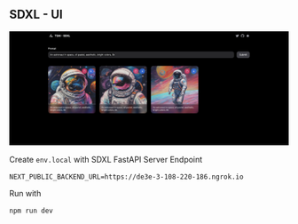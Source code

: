 ## SDXL - UI

![screenshot](screenshot.png)

Create `env.local` with SDXL FastAPI Server Endpoint

```
NEXT_PUBLIC_BACKEND_URL=https://de3e-3-108-220-186.ngrok.io
```

Run with

```
npm run dev
```
